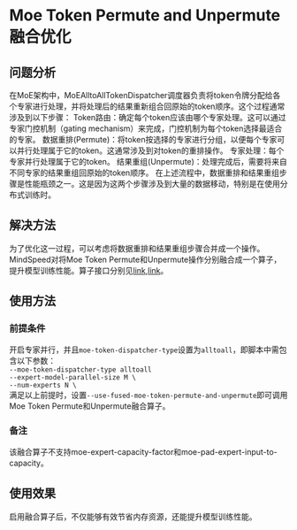 # Moe Token Permute and Unpermute 融合优化

## 问题分析
在MoE架构中，MoEAlltoAllTokenDispatcher调度器负责将token令牌分配给各个专家进行处理，并将处理后的结果重新组合回原始的token顺序。这个过程通常涉及到以下步骤：
Token路由：确定每个token应该由哪个专家处理。这可以通过专家门控机制（gating mechanism）来完成，门控机制为每个token选择最适合的专家。
数据重排(Permute)：将token按选择的专家进行分组，以便每个专家可以并行处理属于它的token。这通常涉及到对token的重排操作。
专家处理：每个专家并行处理属于它的token。
结果重组(Unpermute)：处理完成后，需要将来自不同专家的结果重组回原始的token顺序。
在上述流程中，数据重排和结果重组步骤是性能瓶颈之一。这是因为这两个步骤涉及到大量的数据移动，特别是在使用分布式训练时。
## 解决方法
为了优化这一过程，可以考虑将数据重排和结果重组步骤合并成一个操作。MindSpeed对将Moe Token Permute和Unpermute操作分别融合成一个算子，提升模型训练性能。算子接口分别见[link](../ops/npu_fused_moe_token_permute.md),[link](../ops/npu_fused_moe_token_unpermute.md)。

## 使用方法
### 前提条件
开启专家并行，并且`moe-token-dispatcher-type`设置为`alltoall`，即脚本中需包含以下参数：</br>
`--moe-token-dispatcher-type alltoall`</br>
`--expert-model-parallel-size M \`</br>
`--num-experts N \`</br>
满足以上前提时，设置`--use-fused-moe-token-permute-and-unpermute`即可调用Moe Token Permute和Unpermute融合算子。

### 备注
该融合算子不支持moe-expert-capacity-factor和moe-pad-expert-input-to-capacity。

## 使用效果 
启用融合算子后，不仅能够有效节省内存资源，还能提升模型训练性能。
